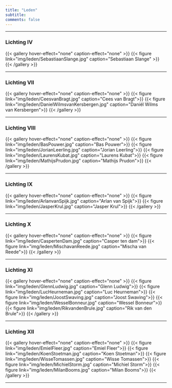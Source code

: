 ```yaml
---
title: "Leden"
subtitle: 
comments: false
---
```


---
### Lichting IV
{{< gallery hover-effect="none" caption-effect="none" >}}
{{< figure link="img/leden/SebastiaanSlange.jpg" caption="Sebastiaan Slange" >}}
{{< /gallery >}}

---
### Lichting VII
{{< gallery hover-effect="none" caption-effect="none" >}}
{{< figure link="img/leden/CeesvanBragt.jpg" caption="Cees van Bragt">}}
{{< figure link="img/leden/DanielWilmsvanKersbergen.jpg" caption="Daniël Wilms van Kersbergen">}}
{{< /gallery >}}

---
### Lichting VIII
{{< gallery hover-effect="none" caption-effect="none" >}}
{{< figure link="img/leden/BasPouwer.jpg" caption="Bas Pouwer">}}
{{< figure link="img/leden/JorianLeerling.jpg" caption="Jorian Leerling">}}
{{< figure link="img/leden/LaurensKubat.jpg" caption="Laurens Kubat">}}
{{< figure link="img/leden/MathijsPrudon.jpg" caption="Mathijs Prudon">}}
{{< /gallery >}}

---
### Lichting IX
{{< gallery hover-effect="none" caption-effect="none" >}}
{{< figure link="img/leden/ArlanvanSpijk.jpg" caption="Arlan van Spijk">}}
{{< figure link="img/leden/JasperKrul.jpg" caption="Jasper Krul">}}
{{< /gallery >}}

---
### Lichting X
{{< gallery hover-effect="none" caption-effect="none" >}}
{{< figure link="img/leden/CaspertenDam.jpg" caption="Casper ten dam">}}
{{< figure link="img/leden/MischavanReede.jpg" caption="Mischa van Reede">}}
{{< /gallery >}}

---
### Lichting XI
{{< gallery hover-effect="none" caption-effect="none" >}}
{{< figure link="img/leden/GlennLudwig.jpg" caption="Glenn Ludwig">}}
{{< figure link="img/leden/LucHeurneman.jpg" caption="Luc Heurneman">}}
{{< figure link="img/leden/JoostSwaving.jpg" caption="Joost Swaving">}}
{{< figure link="img/leden/WesselBonneur.jpg" caption="Wessel Bonneur">}}
{{< figure link="img/leden/RikvandenBrule.jpg" caption="Rik van den Brule">}}
{{< /gallery >}}

---
### Lichting XII
{{< gallery hover-effect="none" caption-effect="none" >}}
{{< figure link="img/leden/EmielFleer.jpg" caption="Emiel Fleer">}}
{{< figure link="img/leden/KoenStoetman.jpg" caption="Koen Stoetman">}}
{{< figure link="img/leden/WisseTomassen.jpg" caption="Wisse Tomassen">}}
{{< figure link="img/leden/MichielStorm.jpg" caption="Michiel Storm">}}
{{< figure link="img/leden/MilanBooms.jpg" caption="Milan Booms">}}
{{< /gallery >}}

---

